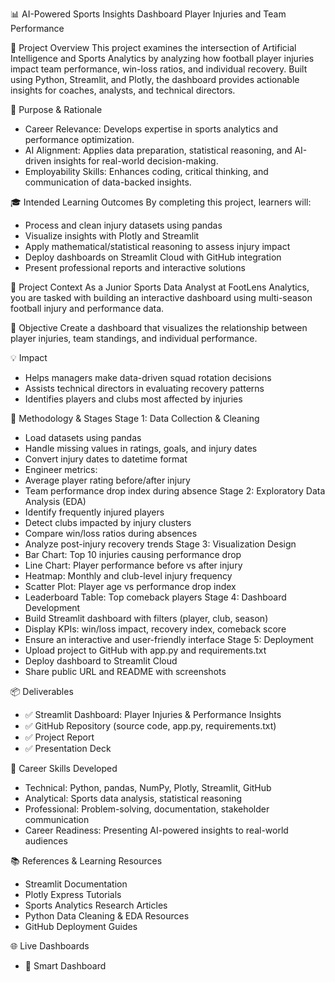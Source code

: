 📊 AI-Powered Sports Insights Dashboard
Player Injuries and Team Performance

🚀 Project Overview
This project examines the intersection of Artificial Intelligence and Sports Analytics by analyzing how football player injuries impact team performance, win-loss ratios, and individual recovery. Built using Python, Streamlit, and Plotly, the dashboard provides actionable insights for coaches, analysts, and technical directors.

🎯 Purpose & Rationale
- Career Relevance: Develops expertise in sports analytics and performance optimization.
- AI Alignment: Applies data preparation, statistical reasoning, and AI-driven insights for real-world decision-making.
- Employability Skills: Enhances coding, critical thinking, and communication of data-backed insights.

🎓 Intended Learning Outcomes
By completing this project, learners will:
- Process and clean injury datasets using pandas
- Visualize insights with Plotly and Streamlit
- Apply mathematical/statistical reasoning to assess injury impact
- Deploy dashboards on Streamlit Cloud with GitHub integration
- Present professional reports and interactive solutions

🏢 Project Context
As a Junior Sports Data Analyst at FootLens Analytics, you are tasked with building an interactive dashboard using multi-season football injury and performance data.

📌 Objective
Create a dashboard that visualizes the relationship between player injuries, team standings, and individual performance.

💡 Impact
- Helps managers make data-driven squad rotation decisions
- Assists technical directors in evaluating recovery patterns
- Identifies players and clubs most affected by injuries

🧪 Methodology & Stages
Stage 1: Data Collection & Cleaning
- Load datasets using pandas
- Handle missing values in ratings, goals, and injury dates
- Convert injury dates to datetime format
- Engineer metrics:
- Average player rating before/after injury
- Team performance drop index during absence
Stage 2: Exploratory Data Analysis (EDA)
- Identify frequently injured players
- Detect clubs impacted by injury clusters
- Compare win/loss ratios during absences
- Analyze post-injury recovery trends
Stage 3: Visualization Design
- Bar Chart: Top 10 injuries causing performance drop
- Line Chart: Player performance before vs after injury
- Heatmap: Monthly and club-level injury frequency
- Scatter Plot: Player age vs performance drop index
- Leaderboard Table: Top comeback players
Stage 4: Dashboard Development
- Build Streamlit dashboard with filters (player, club, season)
- Display KPIs: win/loss impact, recovery index, comeback score
- Ensure an interactive and user-friendly interface
Stage 5: Deployment
- Upload project to GitHub with app.py and requirements.txt
- Deploy dashboard to Streamlit Cloud
- Share public URL and README with screenshots

📦 Deliverables
- ✅ Streamlit Dashboard: Player Injuries & Performance Insights
- ✅ GitHub Repository (source code, app.py, requirements.txt)
- ✅ Project Report
- ✅ Presentation Deck

🧠 Career Skills Developed
- Technical: Python, pandas, NumPy, Plotly, Streamlit, GitHub
- Analytical: Sports data analysis, statistical reasoning
- Professional: Problem-solving, documentation, stakeholder communication
- Career Readiness: Presenting AI-powered insights to real-world audiences

📚 References & Learning Resources
- Streamlit Documentation
- Plotly Express Tutorials
- Sports Analytics Research Articles
- Python Data Cleaning & EDA Resources
- GitHub Deployment Guides

🌐 Live Dashboards
- 🔗 Smart Dashboard
